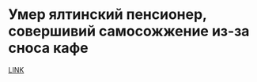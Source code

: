 # Умер ялтинский пенсионер, совершивий самосожжение из-за сноса кафе



[LINK](https://varlamov.ru/1930345.html)